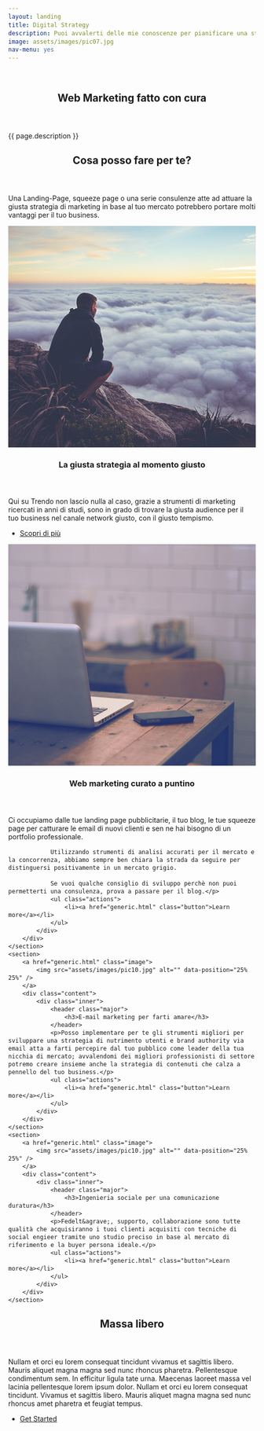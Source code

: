 ```yaml
---
layout: landing
title: Digital Strategy
description: Puoi avvalerti delle mie conoscenze per pianificare una strategia digitale atta a generare conversioni e obiettivi di business.
image: assets/images/pic07.jpg
nav-menu: yes
---
```


<!-- Banner -->
<!-- Note: The "styleN" class below should match that of the header element. -->
<section id="banner" class="style4">
	<div class="inner">
		<span class="image">
			<img src="{{ site.baseurl }}/{{ page.image }}" alt="" />
		</span>
		<header class="major">
			<h1>Web Marketing fatto con cura</h1>
		</header>
		<div class="content">
			<p>{{ page.description }}</p>
		</div>
	</div>
</section>

<!-- Main -->
<div id="main">

<!-- One -->
<section id="one">
	<div class="inner">
		<header class="major">
			<h2>Cosa posso fare per te?</h2>
		</header>
		<p>Una Landing-Page, squeeze page o una serie consulenze atte ad attuare la giusta strategia di marketing in base al tuo mercato potrebbero portare molti vantaggi per il tuo business.</p>
	</div>
</section>

<!-- Two -->
<section id="two" class="spotlights">
	<section>
		<a href="generic.html" class="image">
			<img src="assets/images/pic08.jpg" alt="" data-position="center center" />
		</a>
		<div class="content">
			<div class="inner">
				<header class="major">
					<h3>La giusta strategia al momento giusto</h3>
				</header>
				<p>Qui su Trendo non lascio nulla al caso, grazie a strumenti di marketing ricercati in anni di studi, sono in grado di trovare la giusta audience per il tuo business nel canale network giusto, con il giusto tempismo.</p>
				<ul class="actions">
					<li><a href="generic.html" class="button">Scopri di pi&ugrave;</a></li>
				</ul>
			</div>
		</div>
	</section>
	<section>
		<a href="generic.html" class="image">
			<img src="assets/images/pic09.jpg" alt="" data-position="top center" />
		</a>
		<div class="content">
			<div class="inner">
				<header class="major">
					<h3>Web marketing curato a puntino</h3>
				</header>
				<p>Ci occupiamo dalle tue landing page pubblicitarie, il tuo blog, le tue squeeze page per catturare le email di nuovi clienti e sen ne hai bisogno di un portfolio professionale.

 				Utilizzando strumenti di analisi accurati per il mercato e la concorrenza, abbiamo sempre ben chiara la strada da seguire per distinguersi positivamente in un mercato grigio.

				Se vuoi qualche consiglio di sviluppo perchè non puoi permetterti una consulenza, prova a passare per il blog.</p>
				<ul class="actions">
					<li><a href="generic.html" class="button">Learn more</a></li>
				</ul>
			</div>
		</div>
	</section>
	<section>
		<a href="generic.html" class="image">
			<img src="assets/images/pic10.jpg" alt="" data-position="25% 25%" />
		</a>
		<div class="content">
			<div class="inner">
				<header class="major">
					<h3>E-mail marketing per farti amare</h3>
				</header>
				<p>Posso implementare per te gli strumenti migliori per sviluppare una strategia di nutrimento utenti e brand authority via email atta a farti percepire dal tuo pubblico come leader della tua nicchia di mercato; avvalendomi dei migliori professionisti di settore potremo creare insieme anche la strategia di contenuti che calza a pennello del tuo business.</p>
				<ul class="actions">
					<li><a href="generic.html" class="button">Learn more</a></li>
				</ul>
			</div>
		</div>
	</section>
	<section>
		<a href="generic.html" class="image">
			<img src="assets/images/pic10.jpg" alt="" data-position="25% 25%" />
		</a>
		<div class="content">
			<div class="inner">
				<header class="major">
					<h3>Ingenieria sociale per una comunicazione duratura</h3>
				</header>
				<p>Fedelt&agrave;, supporto, collaborazione sono tutte qualità che acquisiranno i tuoi clienti acquisiti con tecniche di social engieer tramite uno studio preciso in base al mercato di riferimento e la buyer persona ideale.</p>
				<ul class="actions">
					<li><a href="generic.html" class="button">Learn more</a></li>
				</ul>
			</div>
		</div>
	</section>
</section>

<!-- Three -->
<section id="three">
	<div class="inner">
		<header class="major">
			<h2>Massa libero</h2>
		</header>
		<p>Nullam et orci eu lorem consequat tincidunt vivamus et sagittis libero. Mauris aliquet magna magna sed nunc rhoncus pharetra. Pellentesque condimentum sem. In efficitur ligula tate urna. Maecenas laoreet massa vel lacinia pellentesque lorem ipsum dolor. Nullam et orci eu lorem consequat tincidunt. Vivamus et sagittis libero. Mauris aliquet magna magna sed nunc rhoncus amet pharetra et feugiat tempus.</p>
		<ul class="actions">
			<li><a href="generic.html" class="button next">Get Started</a></li>
		</ul>
	</div>
</section>

</div>
